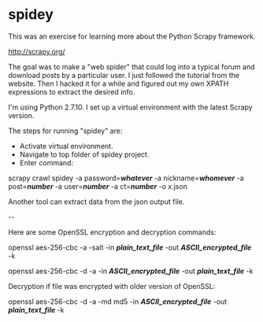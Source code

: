 # spidey

This was an exercise for learning more about the Python Scrapy framework.

http://scrapy.org/

The goal was to make a "web spider" that could log into a typical forum and download posts by a particular user.
I just followed the tutorial from the website.  Then I hacked it for a while and figured out my own XPATH
expressions to extract the desired info.

I'm using Python 2.7.10.  I set up a virtual environment with the latest Scrapy version.

The steps for running "spidey" are:

* Activate virtual environment.
* Navigate to top folder of spidey project.
* Enter command:

scrapy crawl spidey -a password=***whatever*** -a nickname=***whomever*** -a post=***number*** -a user=***number*** -a ct=***number*** -o x.json

Another tool can extract data from the json output file.

-- 

Here are some OpenSSL encryption and decryption commands:

openssl aes-256-cbc -a -salt -in ***plain_text_file*** -out ***ASCII_encrypted_file*** -k <password>

openssl aes-256-cbc -d -a -in ***ASCII_encrypted_file*** -out ***plain_text_file*** -k <password>

Decryption if file was encrypted with older version of OpenSSL:

openssl aes-256-cbc -d -a -md md5 -in ***ASCII_encrypted_file*** -out ***plain_text_file*** -k <password>
